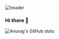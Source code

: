 ![header](https://capsule-render.vercel.app/api?type=soft&color=timeGradient&height=150&section=header&text=랜덤&animation=blinking&fontSize=50)
### Hi there 👋
<!-- <a href="" target="_blank"><img src="https://img.shields.io/badge/any_text-you_like-blue?style=for-the-badge&logo=react"/></a> -->
![Anurag's GitHub stats](https://github-readme-stats.vercel.app/api?username=keeith17&show_icons=true&theme=rose)
<!--
**keeith17/keeith17** is a ✨ _special_ ✨ repository because its `README.md` (this file) appears on your GitHub profile.

Here are some ideas to get you started:

- 🔭 I’m currently working on ...
- 🌱 I’m currently learning ...
- 👯 I’m looking to collaborate on ...
- 🤔 I’m looking for help with ...
- 💬 Ask me about ...
- 📫 How to reach me: ...
- 😄 Pronouns: ...
- ⚡ Fun fact: ...
-->
